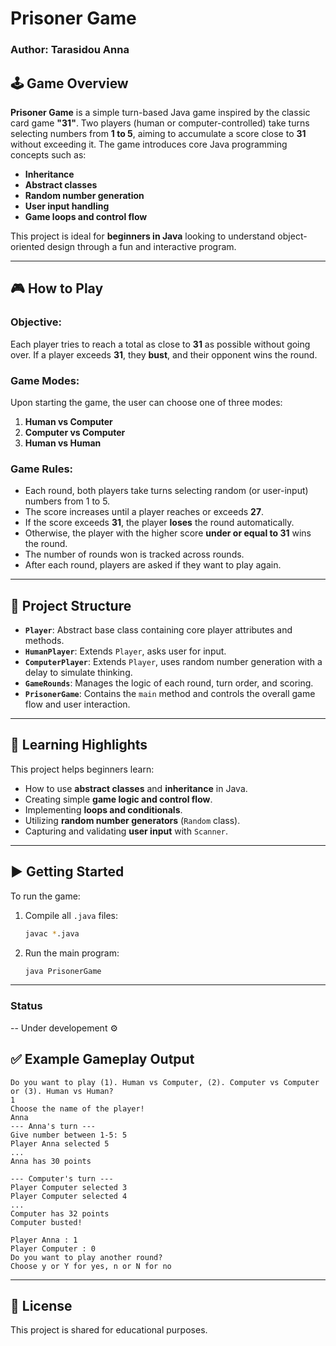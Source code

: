 # Prisoner Game 

### Author: Tarasidou Anna

## 🕹️ Game Overview

**Prisoner Game** is a simple turn-based Java game inspired by the classic card game **"31"**. Two players (human or computer-controlled) take turns selecting numbers from **1 to 5**, aiming to accumulate a score close to **31** without exceeding it. The game introduces core Java programming concepts such as:

- **Inheritance**
- **Abstract classes**
- **Random number generation**
- **User input handling**
- **Game loops and control flow**

This project is ideal for **beginners in Java** looking to understand object-oriented design through a fun and interactive program.

---

## 🎮 How to Play

### Objective:
Each player tries to reach a total as close to **31** as possible without going over. If a player exceeds **31**, they **bust**, and their opponent wins the round.

### Game Modes:
Upon starting the game, the user can choose one of three modes:
1. **Human vs Computer**
2. **Computer vs Computer**
3. **Human vs Human**

### Game Rules:
- Each round, both players take turns selecting random (or user-input) numbers from 1 to 5.
- The score increases until a player reaches or exceeds **27**.
- If the score exceeds **31**, the player **loses** the round automatically.
- Otherwise, the player with the higher score **under or equal to 31** wins the round.
- The number of rounds won is tracked across rounds.
- After each round, players are asked if they want to play again.

---

## 📂 Project Structure

- **`Player`**: Abstract base class containing core player attributes and methods.
- **`HumanPlayer`**: Extends `Player`, asks user for input.
- **`ComputerPlayer`**: Extends `Player`, uses random number generation with a delay to simulate thinking.
- **`GameRounds`**: Manages the logic of each round, turn order, and scoring.
- **`PrisonerGame`**: Contains the `main` method and controls the overall game flow and user interaction.

---

## 🧠 Learning Highlights

This project helps beginners learn:
- How to use **abstract classes** and **inheritance** in Java.
- Creating simple **game logic and control flow**.
- Implementing **loops and conditionals**.
- Utilizing **random number generators** (`Random` class).
- Capturing and validating **user input** with `Scanner`.

---

## ▶️ Getting Started

To run the game:

1. Compile all `.java` files:
   ```bash
   javac *.java
   ```
2. Run the main program:
   ```bash
   java PrisonerGame
   ```

---

### Status

-- Under developement ⚙️

## ✅ Example Gameplay Output

```
Do you want to play (1). Human vs Computer, (2). Computer vs Computer or (3). Human vs Human?
1
Choose the name of the player!
Anna
--- Anna's turn ---
Give number between 1-5: 5
Player Anna selected 5
...
Anna has 30 points

--- Computer's turn ---
Player Computer selected 3
Player Computer selected 4
...
Computer has 32 points
Computer busted!

Player Anna : 1
Player Computer : 0
Do you want to play another round?
Choose y or Y for yes, n or N for no
```

---

## 📘 License

This project is shared for educational purposes.

